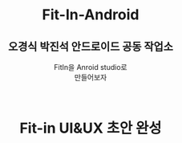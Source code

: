 <h1 align="center"> Fit-In-Android </h1>
<p align="center">
  <h2 align="center">오경식 박진석 안드로이드 공동 작업소 </h2>
  <p align="center">
  FitIn을 Anroid studio로 <br />
  만들어보자<br />
  </p>
</p>
<br/>
<h1 align="center"> Fit-in UI&UX 초안 완성 </h1>
